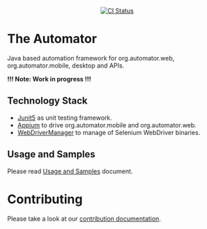 <p align="center">
  <a href="https://github.com/dtopuzov/automator"><img alt="CI Status" src="https://github.com/dtopuzov/automator/workflows/CI/badge.svg"></a>
</p>

# The Automator
Java based automation framework for org.automator.web, org.automator.mobile, desktop and APIs.

**!!! Note: Work in progress !!!**

## Technology Stack
- [Junit5](https://github.com/junit-team/junit5) as unit testing framework.
- [Appium](https://github.com/appium/java-client) to drive org.automator.mobile and org.automator.web.
- [WebDriverManager](https://github.com/bonigarcia/webdrivermanager) to manage of Selenium WebDriver binaries.

## Usage and Samples

Please read [Usage and Samples](docs/Usage.md) document.

# Contributing

Please take a look at our [contribution documentation](CONTRIBUTING.md).